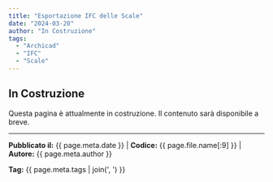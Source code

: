 ```yaml
---
title: "Esportazione IFC delle Scale"
date: "2024-03-20"
author: "In Costruzione"
tags:
  - "Archicad"
  - "IFC"
  - "Scale"
---
```


## In Costruzione

Questa pagina è attualmente in costruzione. Il contenuto sarà disponibile a breve.

---
**Pubblicato il:** {{ page.meta.date }} | **Codice:** {{ page.file.name[:9] }}  | **Autore:** {{ page.meta.author }}

**Tag:** {{ page.meta.tags | join(', ') }} 